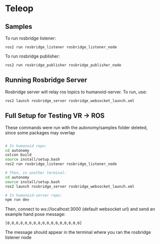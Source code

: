 # Teleop
## Samples
To run rosbridge listener:
```
ros2 run rosbridge_listener rosbridge_listener_node
```

To run rosbridge publisher:

```
ros2 run rosbridge_publisher rosbridge_publisher_node
```

## Running Rosbridge Server
Rosbridge server will relay ros topics to humanoid-server. To run, use:
```
ros2 launch rosbridge_server rosbridge_websocket_launch.xml
```

## Full Setup for Testing VR -> ROS
These commands were run with the autonomy/samples folder deleted, since some packages may overlap

```bash

# In humanoid repo:
cd autonomy
colcon build
source install/setup.bash
ros2 run rosbridge_listener rosbridge_listener_node

# Then, in another terminal:
cd autonomy
source install/setup.bash
ros2 launch rosbridge_server rosbridge_websocket_launch.xml

# In humanoid-server repo:
npm run dev
```

Then, connect to ws://localhost:3000 (default websocket url) and send an example hand pose message:
```
[0,0,0,0,0,0,0,0,0,0,0,0,0,0,0,0,0]
```
The message should appear in the terminal where you ran the rosbridge listener node

